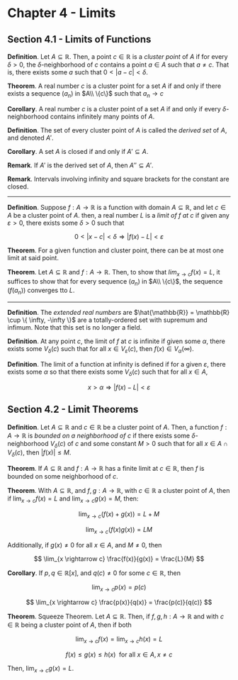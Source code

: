 # Chapter 4 - Limits

## Section 4.1 - Limits of Functions

**Definition**. Let $A \subseteq \mathbb{R}$. Then, a point $c \in \mathbb{R}$ is a *cluster point* of $A$ if for every $\delta > 0$, the $\delta$-neighborhood of $c$ contains a point $a \in A$ such that $a \neq c$. That is, there exists some $a$ such that $0 < |a - c| < \delta$.

**Theorem**. A real number $c$ is a cluster point for a set $A$ if and only if there exists a sequence $(a_n)$ in $A\\ \{c\}$ such that $a_n \rightarrow c$

**Corollary**. A real number $c$ is a cluster point of a set $A$ if and only if every $\delta$-neighborhood contains infinitely many points of $A$.

**Definition**. The set of every cluster point of $A$ is called the *derived set* of $A$, and denoted $A'$.

**Corollary**. A set $A$ is closed if and only if $A' \subseteq A$.

**Remark**. If $A'$ is the derived set of $A$, then $A'' \subseteq A'$.

**Remark**. Intervals involving infinity and square brackets for the constant are closed.

---

**Definition**. Suppose $f: A \rightarrow \mathbb{R}$ is a function with domain $A \subseteq \mathbb{R}$, and let $c \in A$ be a cluster point of $A$. then, a real number $L$ is a *limit of $f$ at $c$* if given any $\varepsilon > 0$, there exists some $\delta > 0$ such that

$$
0 < |x-c| < \delta \Rightarrow |f(x) - L| < \varepsilon
$$

**Theorem**. For a given function and cluster point, there can be at most one limit at said point.

**Theorem**. Let $A \subseteq \mathbb{R}$ and $f: A \rightarrow \mathbb{R}$. Then, to show that $lim_{x \rightarrow c} f(x) = L$, it suffices to show that for every sequence $(a_n)$ in $A\\ \{c\}$, the sequence $(f(a_n))$ converges tto $L$.

---

**Definition**. The *extended real numbers* are $\hat{\mathbb{R}} = \mathbb{R} \cup \{ \infty, -\infty \}$ are a totally-ordered set with supremum and infimum. Note that this set is no longer a field.

**Definition**. At any point $c$, the limit of $f$ at $c$ is infinite if given some $\alpha$,  there exists some $V_\delta(c)$ such that for all $x \in V_\varepsilon(c)$, then $f(x) \in V_\alpha(\infty)$.

**Definition**. The limit of a function at infinity is defined if for a given $\varepsilon$, there exists some $\alpha$ so that there exists some $V_\delta(c)$ such that for all $x \in A$,

$$
x > \alpha \Rightarrow |f(x) - L| < \varepsilon
$$

## Section 4.2 - Limit Theorems

**Definition**. Let $A \subseteq \mathbb{R}$ and $c \in \mathbb{R}$ be a cluster point of $A$. Then, a function $f: A \rightarrow \mathbb{R}$ is *bounded on a neighborhood of $c$* if there exists some $\delta$-neighborhood $V_\delta(c)$ of $c$ and some constant $M > 0$ such that for all $x \in A \cap V_\delta(c)$, then $|f(x)| \leq M$.

**Theorem**. If $A \subseteq \mathbb{R}$ and $f: A \rightarrow \mathbb{R}$ has a finite limit at $c \in \mathbb{R}$, then $f$ is bounded on some neighborhood of $c$.

**Theorem**. With $A \subseteq \mathbb{R}$, and $f, g: A \rightarrow \mathbb{R}$, with $c \in \mathbb{R}$ a cluster point of $A$, then if $\lim_{x \rightarrow c} f(x) = L$ and $\lim_{x \rightarrow c} g(x) = M$, then:

$$\lim_{x \rightarrow c} (f(x) + g(x)) = L + M$$

$$\lim_{x \rightarrow c} (f(x)g(x)) = LM$$

Additionally, if $g(x) \neq 0$ for all $x \in A$, and $M \neq 0$, then

$$
\lim_{x \rightarrow c} \frac{f(x)}{g(x)} = \frac{L}{M}
$$

**Corollary**. If $p, q \in \mathbb{R}[x]$, and $q(c) \neq 0$ for some $c \in \mathbb{R}$, then

$$
\lim_{x \rightarrow c} p(x) = p(c)
$$

$$
\lim_{x \rightarrow c} \frac{p(x)}{q(x)} = \frac{p(c)}{q(c)}
$$

**Theorem**. Squeeze Theorem. Let $A \subseteq \mathbb{R}$. Then, if $f, g, h: A \rightarrow \mathbb{R}$ and with $c \in \mathbb{R}$ being a cluster point of $A$, then if both

$$
\lim_{x \rightarrow c} f(x) = \lim_{x \rightarrow c} h(x) = L
$$

$$
f(x) \leq g(x) \leq h(x) \; \text{ for all } x \in A, x \neq c
$$

Then, $\lim_{x \rightarrow c} g(x) = L$.
